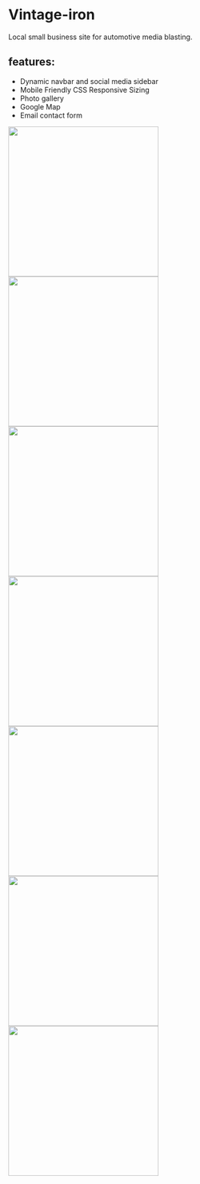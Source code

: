 # Vintage-iron

Local small business site for automotive media blasting.
<h2>features:</h2>
<ul>
  <li>Dynamic navbar and social media sidebar</li>
  <li>Mobile Friendly CSS Responsive Sizing</li>
  <li>Photo gallery</li>
  <li>Google Map</li>
  <li>Email contact form</li>
</ul>

<img src="https://github.com/W-Blakes/vintage-iron/assets/90099032/3ed51bc5-120a-4e80-b782-1f9e3c77f46d" style="height: 300px">
<img src="https://github.com/W-Blakes/vintage-iron/assets/90099032/a4df13c9-d88e-43c3-bfaa-8d7f2bb686f3" style="height: 300px">
<img src="https://github.com/W-Blakes/vintage-iron/assets/90099032/ff2ae307-5f2e-492e-9fde-6b939f460862" style="height: 300px">
<img src="https://github.com/W-Blakes/vintage-iron/assets/90099032/e417797c-42ec-4e20-9d28-91cf9f2b19bf" style="height: 300px">
<img src="https://github.com/W-Blakes/vintage-iron/assets/90099032/06e181e7-3169-431a-bbff-df8f331cd4b4" style="height: 300px">
<img src="https://github.com/W-Blakes/vintage-iron/assets/90099032/fe5cd87c-1c70-4562-a757-244f13c259d1" style="height: 300px">
<img src="https://github.com/W-Blakes/vintage-iron/assets/90099032/d9f5899e-ab62-45ca-883e-453558ef04c6" style="height: 300px">
